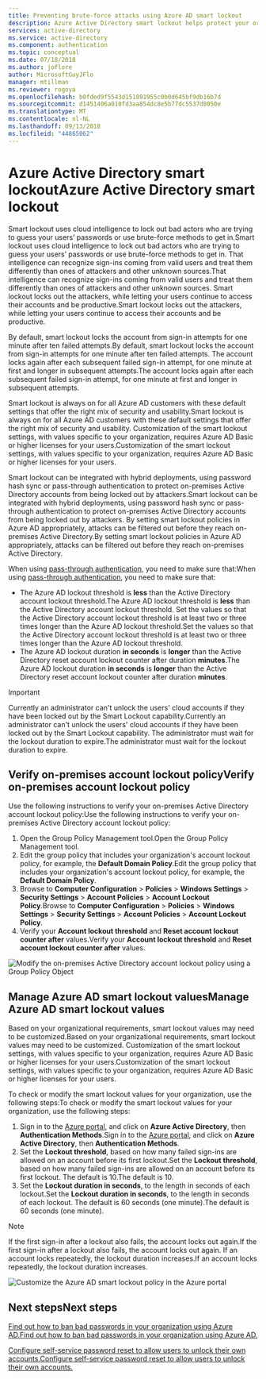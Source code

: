 ```yaml
---
title: Preventing brute-force attacks using Azure AD smart lockout
description: Azure Active Directory smart lockout helps protect your organization from brute-force attacks trying to guess passwords
services: active-directory
ms.service: active-directory
ms.component: authentication
ms.topic: conceptual
ms.date: 07/18/2018
ms.author: joflore
author: MicrosoftGuyJFlo
manager: mtillman
ms.reviewer: rogoya
ms.openlocfilehash: b0fded9f5543d151091955c0b0d645bf9db16b7d
ms.sourcegitcommit: d1451406a010fd3aa854dc8e5b77dc5537d8050e
ms.translationtype: MT
ms.contentlocale: nl-NL
ms.lasthandoff: 09/13/2018
ms.locfileid: "44865062"
---
```

# <a name="azure-active-directory-smart-lockout"></a><span data-ttu-id="7e66d-103">Azure Active Directory smart lockout</span><span class="sxs-lookup"><span data-stu-id="7e66d-103">Azure Active Directory smart lockout</span></span>

<span data-ttu-id="7e66d-104">Smart lockout uses cloud intelligence to lock out bad actors who are trying to guess your users’ passwords or use brute-force methods to get in.</span><span class="sxs-lookup"><span data-stu-id="7e66d-104">Smart lockout uses cloud intelligence to lock out bad actors who are trying to guess your users’ passwords or use brute-force methods to get in.</span></span> <span data-ttu-id="7e66d-105">That intelligence can recognize sign-ins coming from valid users and treat them differently than ones of attackers and other unknown sources.</span><span class="sxs-lookup"><span data-stu-id="7e66d-105">That intelligence can recognize sign-ins coming from valid users and treat them differently than ones of attackers and other unknown sources.</span></span> <span data-ttu-id="7e66d-106">Smart lockout locks out the attackers, while letting your users continue to access their accounts and be productive.</span><span class="sxs-lookup"><span data-stu-id="7e66d-106">Smart lockout locks out the attackers, while letting your users continue to access their accounts and be productive.</span></span>

<span data-ttu-id="7e66d-107">By default, smart lockout locks the account from sign-in attempts for one minute after ten failed attempts.</span><span class="sxs-lookup"><span data-stu-id="7e66d-107">By default, smart lockout locks the account from sign-in attempts for one minute after ten failed attempts.</span></span> <span data-ttu-id="7e66d-108">The account locks again after each subsequent failed sign-in attempt, for one minute at first and longer in subsequent attempts.</span><span class="sxs-lookup"><span data-stu-id="7e66d-108">The account locks again after each subsequent failed sign-in attempt, for one minute at first and longer in subsequent attempts.</span></span>

<span data-ttu-id="7e66d-109">Smart lockout is always on for all Azure AD customers with these default settings that offer the right mix of security and usability.</span><span class="sxs-lookup"><span data-stu-id="7e66d-109">Smart lockout is always on for all Azure AD customers with these default settings that offer the right mix of security and usability.</span></span> <span data-ttu-id="7e66d-110">Customization of the smart lockout settings, with values specific to your organization, requires Azure AD Basic or higher licenses for your users.</span><span class="sxs-lookup"><span data-stu-id="7e66d-110">Customization of the smart lockout settings, with values specific to your organization, requires Azure AD Basic or higher licenses for your users.</span></span>

<span data-ttu-id="7e66d-111">Smart lockout can be integrated with hybrid deployments, using password hash sync or pass-through authentication to protect on-premises Active Directory accounts from being locked out by attackers.</span><span class="sxs-lookup"><span data-stu-id="7e66d-111">Smart lockout can be integrated with hybrid deployments, using password hash sync or pass-through authentication to protect on-premises Active Directory accounts from being locked out by attackers.</span></span> <span data-ttu-id="7e66d-112">By setting smart lockout policies in Azure AD appropriately, attacks can be filtered out before they reach on-premises Active Directory.</span><span class="sxs-lookup"><span data-stu-id="7e66d-112">By setting smart lockout policies in Azure AD appropriately, attacks can be filtered out before they reach on-premises Active Directory.</span></span>

<span data-ttu-id="7e66d-113">When using [pass-through authentication](../connect/active-directory-aadconnect-pass-through-authentication.md), you need to make sure that:</span><span class="sxs-lookup"><span data-stu-id="7e66d-113">When using [pass-through authentication](../connect/active-directory-aadconnect-pass-through-authentication.md), you need to make sure that:</span></span>

   * <span data-ttu-id="7e66d-114">The Azure AD lockout threshold is **less** than the Active Directory account lockout threshold.</span><span class="sxs-lookup"><span data-stu-id="7e66d-114">The Azure AD lockout threshold is **less** than the Active Directory account lockout threshold.</span></span> <span data-ttu-id="7e66d-115">Set the values so that the Active Directory account lockout threshold is at least two or three times longer than the Azure AD lockout threshold.</span><span class="sxs-lookup"><span data-stu-id="7e66d-115">Set the values so that the Active Directory account lockout threshold is at least two or three times longer than the Azure AD lockout threshold.</span></span> 
   * <span data-ttu-id="7e66d-116">The Azure AD lockout duration **in seconds** is **longer** than the Active Directory reset account lockout counter after duration **minutes**.</span><span class="sxs-lookup"><span data-stu-id="7e66d-116">The Azure AD lockout duration **in seconds** is **longer** than the Active Directory reset account lockout counter after duration **minutes**.</span></span>

> [!IMPORTANT]
> <span data-ttu-id="7e66d-117">Currently an administrator can't unlock the users' cloud accounts if they have been locked out by the Smart Lockout capability.</span><span class="sxs-lookup"><span data-stu-id="7e66d-117">Currently an administrator can't unlock the users' cloud accounts if they have been locked out by the Smart Lockout capability.</span></span> <span data-ttu-id="7e66d-118">The administrator must wait for the lockout duration to expire.</span><span class="sxs-lookup"><span data-stu-id="7e66d-118">The administrator must wait for the lockout duration to expire.</span></span>

## <a name="verify-on-premises-account-lockout-policy"></a><span data-ttu-id="7e66d-119">Verify on-premises account lockout policy</span><span class="sxs-lookup"><span data-stu-id="7e66d-119">Verify on-premises account lockout policy</span></span>

<span data-ttu-id="7e66d-120">Use the following instructions to verify your on-premises Active Directory account lockout policy:</span><span class="sxs-lookup"><span data-stu-id="7e66d-120">Use the following instructions to verify your on-premises Active Directory account lockout policy:</span></span>

1. <span data-ttu-id="7e66d-121">Open the Group Policy Management tool.</span><span class="sxs-lookup"><span data-stu-id="7e66d-121">Open the Group Policy Management tool.</span></span>
2. <span data-ttu-id="7e66d-122">Edit the group policy that includes your organization's account lockout policy, for example, the **Default Domain Policy**.</span><span class="sxs-lookup"><span data-stu-id="7e66d-122">Edit the group policy that includes your organization's account lockout policy, for example, the **Default Domain Policy**.</span></span>
3. <span data-ttu-id="7e66d-123">Browse to **Computer Configuration** > **Policies** > **Windows Settings** > **Security Settings** > **Account Policies** > **Account Lockout Policy**.</span><span class="sxs-lookup"><span data-stu-id="7e66d-123">Browse to **Computer Configuration** > **Policies** > **Windows Settings** > **Security Settings** > **Account Policies** > **Account Lockout Policy**.</span></span>
4. <span data-ttu-id="7e66d-124">Verify your **Account lockout threshold** and **Reset account lockout counter after** values.</span><span class="sxs-lookup"><span data-stu-id="7e66d-124">Verify your **Account lockout threshold** and **Reset account lockout counter after** values.</span></span>

![Modify the on-premises Active Directory account lockout policy using a Group Policy Object](./media/howto-password-smart-lockout/active-directory-on-premises-account-lockout-policy.png)

## <a name="manage-azure-ad-smart-lockout-values"></a><span data-ttu-id="7e66d-126">Manage Azure AD smart lockout values</span><span class="sxs-lookup"><span data-stu-id="7e66d-126">Manage Azure AD smart lockout values</span></span>

<span data-ttu-id="7e66d-127">Based on your organizational requirements, smart lockout values may need to be customized.</span><span class="sxs-lookup"><span data-stu-id="7e66d-127">Based on your organizational requirements, smart lockout values may need to be customized.</span></span> <span data-ttu-id="7e66d-128">Customization of the smart lockout settings, with values specific to your organization, requires Azure AD Basic or higher licenses for your users.</span><span class="sxs-lookup"><span data-stu-id="7e66d-128">Customization of the smart lockout settings, with values specific to your organization, requires Azure AD Basic or higher licenses for your users.</span></span>

<span data-ttu-id="7e66d-129">To check or modify the smart lockout values for your organization, use the following steps:</span><span class="sxs-lookup"><span data-stu-id="7e66d-129">To check or modify the smart lockout values for your organization, use the following steps:</span></span>

1. <span data-ttu-id="7e66d-130">Sign in to the [Azure portal](https://portal.azure.com), and click on **Azure Active Directory**, then  **Authentication Methods**.</span><span class="sxs-lookup"><span data-stu-id="7e66d-130">Sign in to the [Azure portal](https://portal.azure.com), and click on **Azure Active Directory**, then  **Authentication Methods**.</span></span>
1. <span data-ttu-id="7e66d-131">Set the **Lockout threshold**, based on how many failed sign-ins are allowed on an account before its first lockout.</span><span class="sxs-lookup"><span data-stu-id="7e66d-131">Set the **Lockout threshold**, based on how many failed sign-ins are allowed on an account before its first lockout.</span></span> <span data-ttu-id="7e66d-132">The default is 10.</span><span class="sxs-lookup"><span data-stu-id="7e66d-132">The default is 10.</span></span>
1. <span data-ttu-id="7e66d-133">Set the **Lockout duration in seconds**, to the length in seconds of each lockout.</span><span class="sxs-lookup"><span data-stu-id="7e66d-133">Set the **Lockout duration in seconds**, to the length in seconds of each lockout.</span></span> <span data-ttu-id="7e66d-134">The default is 60 seconds (one minute).</span><span class="sxs-lookup"><span data-stu-id="7e66d-134">The default is 60 seconds (one minute).</span></span>

> [!NOTE]
> <span data-ttu-id="7e66d-135">If the first sign-in after a lockout also fails, the account locks out again.</span><span class="sxs-lookup"><span data-stu-id="7e66d-135">If the first sign-in after a lockout also fails, the account locks out again.</span></span> <span data-ttu-id="7e66d-136">If an account locks repeatedly, the lockout duration increases.</span><span class="sxs-lookup"><span data-stu-id="7e66d-136">If an account locks repeatedly, the lockout duration increases.</span></span>

![Customize the Azure AD smart lockout policy in the Azure portal](./media/howto-password-smart-lockout/azure-active-directory-custom-smart-lockout-policy.png)
## <a name="next-steps"></a><span data-ttu-id="7e66d-138">Next steps</span><span class="sxs-lookup"><span data-stu-id="7e66d-138">Next steps</span></span>

[<span data-ttu-id="7e66d-139">Find out how to ban bad passwords in your organization using Azure AD.</span><span class="sxs-lookup"><span data-stu-id="7e66d-139">Find out how to ban bad passwords in your organization using Azure AD.</span></span>](howto-password-ban-bad.md)

[<span data-ttu-id="7e66d-140">Configure self-service password reset to allow users to unlock their own accounts.</span><span class="sxs-lookup"><span data-stu-id="7e66d-140">Configure self-service password reset to allow users to unlock their own accounts.</span></span>](quickstart-sspr.md)